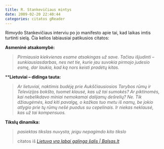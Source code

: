 ```yaml
---
title: R. Stankevičiaus mintys
date: 2009-02-20 22:40:44
categories: citatos gReader
---
```


Rimvydo Stankevičiaus interviu po jo manifesto apie tai, kad laikas imtis turtinti sielą. Čia kelios labiausiai patikusios citatos:

**Asmeninė atsakomybė:**

> *Pirmiausia kiekvienas esame atsakingas už save. Tačiau išjudinti – sunkiausiasdarbas, nes net tie, kurie jau suvokia pirmojo judesio esmę, dar laukia, kad ką nors keisti pradėtų kitas.*

****Lietuviai – didinga tauta:**

> *Ar lietuviai, naktimis budėję prie Aukščiausiosios Tarybos rūmų ir Televizijos bokšto, tuomet klausė, kas už tai sumokės? Ar piktinomės, kai nebelikdavo miniai nemokamai dalijamų dešrelių? Ne. Tik džiaugėmės, kad kiti pavalgę, o kažkas tuo metu iš namų, be jokio atlygio prie tų rūmų nešė puodus su cepelinais. Ir niekas neklausė, kas už tai kompensuos.*

**Tikslų dinamika:**

> *pasiektas tikslas nuvysta, jeigu nepagimdo kito tikslo*
>
> citatos iš *[Lietuva yra labai galinga šalis | Balsas.lt](http://www.balsas.lt/naujiena/237611/lietuva-yra-labai-galinga-salis/rubrika:naujienos-kultura-literaturairmenas)*
